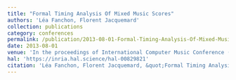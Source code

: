 ```yaml
---
title: "Formal Timing Analysis Of Mixed Music Scores"
authors: 'Léa Fanchon, Florent Jacquemard'
collection: publications
category: conferences
permalink: /publication/2013-08-01-Formal-Timing-Analysis-Of-Mixed-Music-Scores
date: 2013-08-01
venue: 'In the proceedings of International Computer Music Conference (ICMC)'
hal: 'https://inria.hal.science/hal-00829821'
citation: 'Léa Fanchon, Florent Jacquemard, &quot;Formal Timing Analysis Of Mixed Music Scores&quot; In the proceedings of International Computer Music Conference (ICMC), 2013.'
---
```

